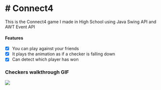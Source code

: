 # # Connect4
This is the Connect4 game I made in High School using Java Swing API and AWT Event API

#### Features
- [x] You can play against your friends
- [x] It plays the animation as if a checker is falling down
- [x] Can detect which player has won

### Checkers walkthrough GIF
<img src="http://g.recordit.co/wY7pmoIPZh.gif" ><br>

